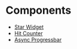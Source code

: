 # Components

* [Star Widget](https://volvalder.github.io/SWE-FE-prep/components/star-widget/)
* [Hit Counter](https://volvalder.github.io/SWE-FE-prep/components/hit-counter/)
* [Async Progressbar](https://volvalder.github.io/SWE-FE-prep/components/async-progressbar/)
